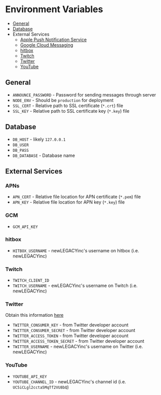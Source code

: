 # Environment Variables

  - [General](#general)
  - [Database](#database)
  - External Services
    - [Apple Push Notification Service](#apns)
    - [Google Cloud Messaging](#gcm)
    - [hitbox](#hitbox)
    - [Twitch](#twitch)
    - [Twitter](#twitter)
    - [YouTube](#youtube)

## General

  - `ANNOUNCE_PASSWORD` - Password for sending messages through server
  - `NODE_ENV` - Should be `production` for deployment
  - `SSL_CERT` - Relative path to SSL certificate (`*.crt`) file
  - `SSL_KEY` - Relative path to SSL certificate key (`*.key`) file

## Database

  - `DB_HOST` - likely `127.0.0.1`
  - `DB_USER`
  - `DB_PASS`
  - `DB_DATABASE` - Database name

## External Services

### APNs

  - `APN_CERT` - Relative file location for APN certificate (`*.pem`) file
  - `APN_KEY` - Relative file location for APN key (`*.key`) file

### GCM

  - `GCM_API_KEY`

### hitbox

  - `HITBOX_USERNAME` - newLEGACYinc's username on hitbox (i.e. newLEGACYinc)

### Twitch

  - `TWITCH_CLIENT_ID`
  - `TWITCH_USERNAME` - ewLEGACYinc's username on Twitch (i.e. newLEGACYinc)

### Twitter

Obtain this information [here](https://apps.twitter.com/)

  - `TWITTER_CONSUMER_KEY` - from Twitter developer account
  - `TWITTER_CONSUMER_SECRET` - from Twitter developer account
  - `TWITTER_ACCESS_TOKEN` - from Twitter developer account
  - `TWITTER_ACCESS_TOKEN_SECRET` - from Twitter developer account
  - `TWITTER_USERNAME` - newLEGACYinc's username on Twitter (i.e. newLEGACYinc)

### YouTube

  - `YOUTUBE_API_KEY`
  - `YOUTUBE_CHANNEL_ID` - newLEGACYinc's channel id (i.e. `UC5iCLgl2ccta5MqTf2VU8bQ`)
